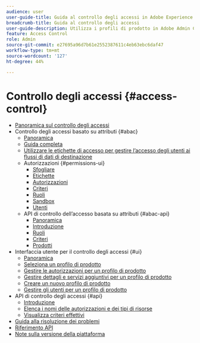 ```yaml
---
audience: user
user-guide-title: Guida al controllo degli accessi in Adobe Experience Platform
breadcrumb-title: Guida al controllo degli accessi
user-guide-description: Utilizza i profili di prodotto in Adobe Admin Console per gestire le autorizzazioni utente. Scopri come assegnare gli utenti a prodotti e sandbox.
feature: Access Control
role: Admin
source-git-commit: e27695a96d7b61e2552387611c4eb63ebc6daf47
workflow-type: tm+mt
source-wordcount: '127'
ht-degree: 44%

---
```



# Controllo degli accessi {#access-control}

* [Panoramica sul controllo degli accessi](home.md)
* Controllo degli accessi basato su attributi {#abac}
   * [Panoramica](abac/overview.md)
   * [Guida completa](abac/end-to-end-guide.md)
   * [Utilizzare le etichette di accesso per gestire l’accesso degli utenti ai flussi di dati di destinazione](/help/access-control/abac/apply-access-labels-destinations.md)
   * Autorizzazioni {#permissions-ui}
      * [Sfogliare](abac/ui/browse.md)
      * [Etichette](abac/ui/labels.md)
      * [Autorizzazioni](abac/ui/permissions.md)
      * [Criteri](abac/ui/policies.md)
      * [Ruoli](abac/ui/roles.md)
      * [Sandbox](abac/ui/sandboxes.md)
      * [Utenti](abac/ui/users.md)
   * API di controllo dell’accesso basata su attributi {#abac-api}
      * [Panoramica](abac/api/overview.md)
      * [Introduzione](abac/api/getting-started.md)
      * [Ruoli](abac/api/roles.md)
      * [Criteri](abac/api/policies.md)
      * [Prodotti](abac/api/products.md)
* Interfaccia utente per il controllo degli accessi {#ui}
   * [Panoramica](ui/overview.md)
   * [Seleziona un profilo di prodotto](ui/browse.md)
   * [Gestire le autorizzazioni per un profilo di prodotto](ui/permissions.md)
   * [Gestire dettagli e servizi aggiuntivi per un profilo di prodotto](ui/details-and-services.md)
   * [Creare un nuovo profilo di prodotto](ui/create-profile.md)
   * [Gestire gli utenti per un profilo di prodotto](ui/users.md)
* API di controllo degli accessi {#api}
   * [Introduzione](api/getting-started.md)
   * [Elenca i nomi delle autorizzazioni e dei tipi di risorse](api/permissions-and-resource-types.md)
   * [Visualizza criteri effettivi](api/effective-policies.md)
* [Guida alla risoluzione dei problemi](troubleshooting-guide.md)
* [Riferimento API](https://www.adobe.io/experience-platform-apis/references/access-control/)
* [Note sulla versione della piattaforma](https://experienceleague.adobe.com/en/docs/experience-platform/release-notes/latest)